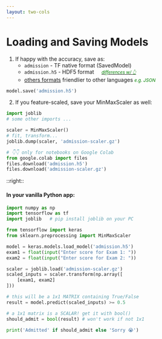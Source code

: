 ```yaml
---
layout: two-cols
---
```


# Loading and Saving Models

1. If happy with the accuracy, save as:
   - `admission` - TF native format (SavedModel)
   - `admission.h5` - HDF5 format &nbsp; &nbsp; [<small>differences w/ 👆</small>][1]
   - [others formats][2] friendlier to other languages <small><i>e.g. JSON</i></small>

  ```py
  model.save('admission.h5')
  ```

2. If you feature-scaled, save your MinMaxScaler as well:
  ```py
  import joblib
  # some other imports ...

  scaler = MinMaxScaler()
  # fit, transform...
  joblib.dump(scaler, 'admission-scaler.gz')

  # 👇👇 only for notebooks on Google Colab
  from google.colab import files 
  files.download('admission.h5')
  files.download('admission-scaler.gz')
  ```

[1]: https://www.tensorflow.org/tutorials/keras/save_and_load#saving_custom_objects
[2]: https://www.tensorflow.org/js/tutorials/conversion/import_keras

::right::

#### In your vanilla Python app:

```py
import numpy as np
import tensorflow as tf
import joblib   # pip install joblib on your PC

from tensorflow import keras
from sklearn.preprocessing import MinMaxScaler

model = keras.models.load_model('admission.h5')
exam1 = float(input("Enter score for Exam 1: "))
exam2 = float(input("Enter score for Exam 2: "))

scaler = joblib.load('admission-scaler.gz')
scaled_inputs = scaler.transform(np.array([
    [exam1, exam2]
]))

# this will be a 1x1 MATRIX containing True/False
result = model.predict(scaled_inputs) >= 0.5 

# a 1x1 matrix is a SCALAR! get it with bool()
should_admit = bool(result) # won't work if not 1x1

print('Admitted' if should_admit else 'Sorry 😭')
```

<style>
  small {
    color: green;
    font-style: italic;
  }
</style>